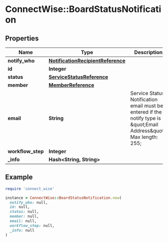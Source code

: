 # ConnectWise::BoardStatusNotification

## Properties

| Name | Type | Description | Notes |
| ---- | ---- | ----------- | ----- |
| **notify_who** | [**NotificationRecipientReference**](NotificationRecipientReference.md) |  |  |
| **id** | **Integer** |  | [optional] |
| **status** | [**ServiceStatusReference**](ServiceStatusReference.md) |  | [optional] |
| **member** | [**MemberReference**](MemberReference.md) |  | [optional] |
| **email** | **String** | Service Status Notification email must be entered if the notify type is \&quot;Email Address\&quot;. Max length: 255; | [optional] |
| **workflow_step** | **Integer** |  | [optional] |
| **_info** | **Hash&lt;String, String&gt;** |  | [optional] |

## Example

```ruby
require 'connect_wise'

instance = ConnectWise::BoardStatusNotification.new(
  notify_who: null,
  id: null,
  status: null,
  member: null,
  email: null,
  workflow_step: null,
  _info: null
)
```

